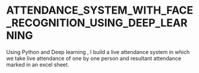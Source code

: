 # ATTENDANCE_SYSTEM_WITH_FACE_RECOGNITION_USING_DEEP_LEARNING
Using Python and Deep learning , I build a live attendance system in which we take live attendance of one by one person and resultant attendance marked in an excel sheet.
